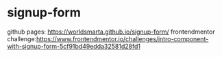 # signup-form
github pages: https://worldsmarta.github.io/signup-form/
frontendmentor challenge:https://www.frontendmentor.io/challenges/intro-component-with-signup-form-5cf91bd49edda32581d28fd1
